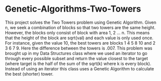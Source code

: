 # Genetic-Algorithms-Two-Towers

This project solves the Two Towers problem using Genetic Algorithm. Given n, we seek a combination of blocks so that two towers are the same height. However, the blocks only consist of block with area 1, 2 ... n. This means that the height of the block are sqrt(val) and each value is only used once. For instance, given the value 10, the best towers are blocks 1 4 5 8 10 and 2 3 6 7 9. Here the difference between the towers is .007. This problem was brought up in my Data Structures class where we used an iterator to go through every possible subset and return the value closest to the target (where target is the half of the sum of the sqrt(k) where k is every block). Instead of using an iterator this class uses a Genetic Algorithm to calculate the best (shorter) tower. 
